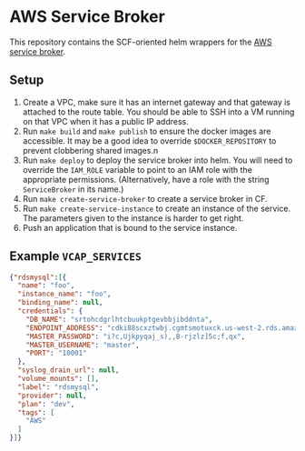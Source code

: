 # AWS Service Broker

This repository contains the SCF-oriented helm wrappers for the [AWS service
broker].

[AWS service broker]: https://github.com/awslabs/aws-servicebroker

## Setup
1. Create a VPC, make sure it has an internet gateway and that gateway is
attached to the route table.  You should be able to SSH into a VM running on
that VPC when it has a public IP address.
2. Run `make build` and `make publish` to ensure the docker images are
accessible.  It may be a good idea to override `$DOCKER_REPOSITORY` to prevent
clobbering shared images.n
3. Run `make deploy` to deploy the service broker into helm.  You will need to
override the `IAM_ROLE` variable to point to an IAM role with the appropriate
permissions. (Alternatively, have a role with the string `ServiceBroker` in its
name.)
4. Run `make create-service-broker` to create a service broker in CF.
5. Run `make create-service-instance` to create an instance of the service.  The
parameters given to the instance is harder to get right.
6. Push an application that is bound to the service instance.

## Example `VCAP_SERVICES`

```json
{"rdsmysql":[{
  "name": "foo",
  "instance_name": "foo",
  "binding_name": null,
  "credentials": {
    "DB_NAME": "srtohcdgrlhtcbuukptgevbbjibddnta",
    "ENDPOINT_ADDRESS": "cdki88scxztwbj.cgmtsmotuxck.us-west-2.rds.amazonaws.com",
    "MASTER_PASSWORD": "i?c,Ujkpyqaj_s),,B-rjzlz]5c;f,qx",
    "MASTER_USERNAME": "master",
    "PORT": "10001"
  },
  "syslog_drain_url": null,
  "volume_mounts": [],
  "label": "rdsmysql",
  "provider": null,
  "plan": "dev",
  "tags": [
    "AWS"
  ]
}]}

```
